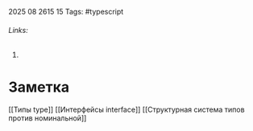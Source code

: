 2025 08 2615 15
Tags: #typescript 
###### Links: 
1) 
# Заметка
[[Типы type]] 
[[Интерфейсы interface]]
[[Структурная система типов против номинальной]]